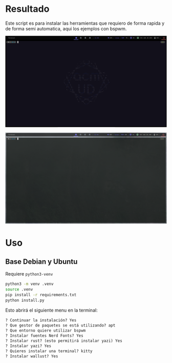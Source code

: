 # Resultado

Este script es para instalar las herramientas que requiero de forma rapida y de forma semi automatica, aqui los ejemplos con bspwm.

<img src='docs/imagenes/Captura de pantalla 2025-02-20 124010.png'></img>

<img src='docs/imagenes/Captura de pantalla 2025-02-20 124426.png'></img>

# Uso
## Base Debian y Ubuntu
Requiere `python3-venv`
```sh
python3 -m venv .venv
source .venv
pip install -r requirements.txt
python install.py
```

Esto abrirá el siguiente menu en la terminal:
```
? Continuar la instalación? Yes
? Que gestor de paquetes se está utilizando? apt
? Que entorno quiere utilizar bspwm
? Instalar fuentes Nerd Fonts? Yes
? Instalar rust? (esto permitirá instalar yazi) Yes
? Instalar yazi? Yes
? Quieres instalar una terminal? kitty
? Instalar wallust? Yes
```